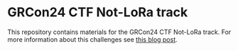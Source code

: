 # GRCon24 CTF Not-LoRa track

This repository contains materials for the GRCon24 CTF Not-LoRa track. For more
information about this challenges see [this blog
post](https://destevez.net/2024/09/not-lora-grcon24-ctf-challenge/).
